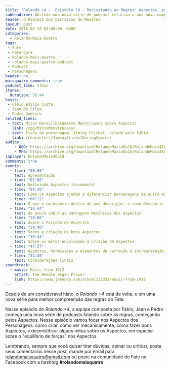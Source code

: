 ```yaml
---
title: "Rolando +4 -  Episódio 18 - Revisitando as Regras: Aspectos, parte 1 (Aspectos dos Personagens)"
subheadline: Abrindo uma nova série do podcast relativa a uma nova compreensão das regras
teaser: O Podcast dos Carrascos do Mestres
layout: post
date: 2016-05-18 09:00:00 -0300
categories:
  - Rolando-Mais-Quatro
tags:
 - Fate
 - Fate-Core
 - Rolando-Mais-Quatro
 - rolando-mais-quatro-podcast
 - Podcast
 - Personagens
header: no
maisquatro_comments: true 
podcast_time: 57min
itunes:
  duration: 56:44
hosts:
 - Fábio Emilio Costa
 - Jean da Silva
 - Pedro Godeiro
related_links:
 - text: Mitos Maravilhosamente Monstruosos sobre Aspectos
   link: /rpg/MitosMonstruosos/
 - text: Ficha do personagem _Jiminy Cricket_ citado pelo Fábio
   link: /characters/JiminyCricketDaringComics/
audios:
    - OGG: https://archive.org/download/RolandoMais4Ep18/RolandoMais4Ep18.ogg
    - MP3: https://archive.org/download/RolandoMais4Ep18/RolandoMais4Ep18.mp3 
iaplayer: RolandoMais4Ep18
comments: true
events:
  - time: "00:05"
    text: Apresentação
  - time: "02:08"
    text: Definindo Aspectos (novamente)
  - time: "04:26"
    text: Como os Aspectos ajudam a diferenciar personagens de outro modo iguais
  - time: "08:12"
    text: O que é um Aspecto dentro de uma descrição, e como Descobrir ou Criar Aspectos na cena
  - time: "16:44"
    text: Um pouco sobre as vantagens Mecânicas dos Aspectos
  - time: "20:08"
    text: Sobre a Forçada de Aspectos
  - time: "30:40"
    text: Sobre a criação de bons Aspectos
  - time: "39:44"
    text: Sobre os mitos envolvendo a criação de Aspectos
  - time: "47:27"
    text: Aspectos, Permissões e elementos de narração e intrepretação
  - time: "51:58"
    text: Considerações Finais
soundtrack:
  - music: Music from 1912
    artist: The Meedie Organ Player
    link: https://www.jamendo.com/album/132333/music-from-1912
---
```


Depois de um considerável hiato, o _Rolando +4_ está de volta, e em uma nova série para melhor compreensão das regras do Fate.

Nesse episódio do _Rolando +4_, a equipe composta por Fábio, Jean e Pedro começa uma nova série de podcasts falando sobre as regras, começando pelos Aspectos. Nesse episódio vamos focar nos Aspectos dos Personagens: como criar, como ver mecanicamente, como fazer bons Aspectos, e desmistificar alguns mitos sobre os Aspectos, em especial sobre o "equilibrio de forças" nos Aspectos.

Lembrando, sempre que você quiser tirar dúvidas, opinar ou criticar, poste seus comentários nesse _post_, mande por email para <rolandomaisquatro@gmail.com> ou poste na comunidade do Fate no Facebook com a _hashtag_ **#rolandomaisquatro**
